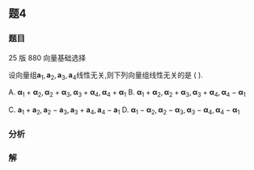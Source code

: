 ## 题4
### 题目
25 版 880 向量基础选择

设向量组${\mathbf{a}}_{1},{\mathbf{a}}_{2},{\mathbf{a}}_{3},{\mathbf{a}}_{4}$线性无关,则下列向量组线性无关的是 (   ).

A. ${\mathbf{\alpha }}_{1} + {\mathbf{\alpha }}_{2},{\mathbf{\alpha }}_{2} + {\mathbf{\alpha }}_{3},{\mathbf{\alpha }}_{3} + {\mathbf{\alpha }}_{4},{\mathbf{\alpha }}_{4} + {\mathbf{\alpha }}_{1}$
B. ${\mathbf{\alpha }}_{1} + {\mathbf{\alpha }}_{2},{\mathbf{\alpha }}_{2} + {\mathbf{\alpha }}_{3},{\mathbf{\alpha }}_{3} + {\mathbf{\alpha }}_{4},{\mathbf{\alpha }}_{4} - {\mathbf{\alpha }}_{1}$

C. ${\mathbf{a}}_{1} + {\mathbf{a}}_{2},{\mathbf{a}}_{2} - {\mathbf{a}}_{3},{\mathbf{a}}_{3} + {\mathbf{a}}_{4},{\mathbf{a}}_{4} - {\mathbf{a}}_{1}$
D. ${\mathbf{\alpha }}_{1} - {\mathbf{\alpha }}_{2},{\mathbf{\alpha }}_{2} - {\mathbf{\alpha }}_{3},{\mathbf{\alpha }}_{3} - {\mathbf{\alpha }}_{4},{\mathbf{\alpha }}_{4} - {\mathbf{\alpha }}_{1}$
### 分析

### 解